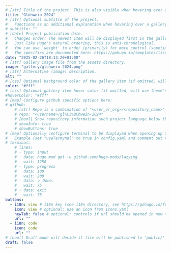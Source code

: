```yaml
---
# [str] Title of the project. This is also visible when hovering over a gallery item.
title: "Glühwein 2024"
# [str] Optional subtitle of the project. 
#   Functions as an additional explanation when hovering over a gallery item (comment out the following line).
# subtitle: ""
# [date] Project publication date.
#   Changes order: The newest item will be displayed first in the gallery. 
#   Just like Hugo's natural ordering, this is anti-chronological.
#   You can use 'weight' to order (primarily) for more control (sometimes it makes sense to put old items before new ones).
#   The specifics are documented here: https://gohugo.io/templates/lists/#order-content
date: "2025-02-26T18:13:20+01:00"
# [str] Gallery image file from the assets directory. 
image: "gallery/glühwein-2024.png"
# [str] Alternative (image) description.
alt: ""
# [css] Optional background color of the gallery item (if omitted, will use theme's fallback).
color: "#fff"
# [css] Optional gallery item hover color (if omitted, will use theme's fallback).
#hoverColor: "#fff"
# [map] Configure github specific options here:
# github: 
    # [str] Repo is a combination of "<user_or_org>/<repository_name>"
    # repo: "<username>/gl%C3%BChwein-2024"
    # [bool] Show repository information such project language below the buttons.
    # showInfo: true
    # showButtons: true
# [map] Optionally configure terminal to be displayed when opening up the gallery item:
#   Example (set "useTermynal" to true in config.yaml and comment out to test it):
# terminal:
    # lines:
    # - type: input
    #   data: hugo mod get -u github.com/hugo-mods/lazyimg 
    #   wait: 1250
    # - type: progress
    #   data: 100
    #   wait: 200
    # - data: ✓ Done.
    #   wait: 75
    # - data: exit
    #   wait: 75
buttons:
  - i18n: view # i18n key (see i18n directory, see https://gohugo.io/functions/i18n/)
    icon: view # optional: use an icon from icons.yaml
    newTab: false # optional: controls if url should be opened in new tab
    url: ""
  - i18n: code 
    icon: code
    url: ""
# [bool] Draft mode will decide if file will be published to 'public/' directory.
draft: false
---
```

